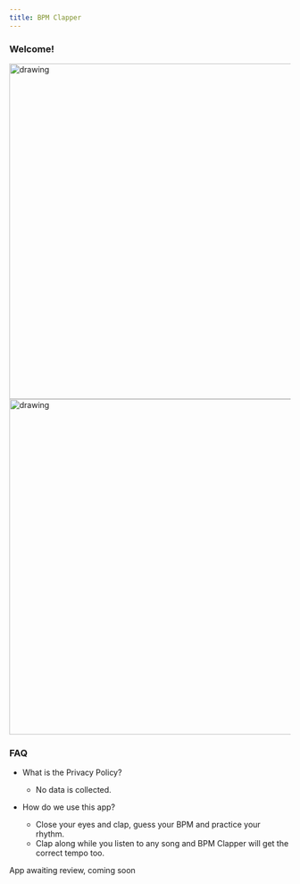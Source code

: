 ```yaml
---
title: BPM Clapper
---
```


### Welcome!
<img src="/assets/bpmClapper1.jpeg" alt="drawing" width="600"/>
<img src="/assets/bpmClapper2.jpeg" alt="drawing" width="600"/>

### FAQ
- What is the Privacy Policy?
    - No data is collected.

- How do we use this app?
    - Close your eyes and clap, guess your BPM and practice your rhythm. 
    - Clap along while you listen to any song and BPM Clapper will get the correct tempo too.
 
 
 App awaiting review, coming soon
